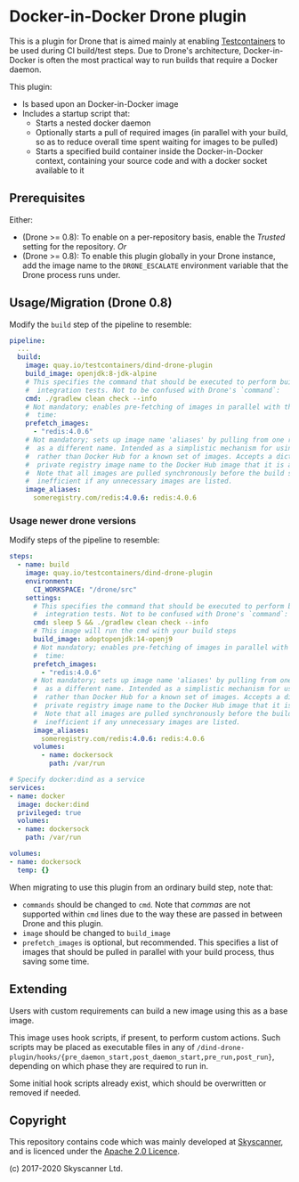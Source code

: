 # Docker-in-Docker Drone plugin

This is a plugin for Drone that is aimed mainly at enabling [Testcontainers](https://www.testcontainers.org) to be used during CI build/test steps. 
Due to Drone's architecture, Docker-in-Docker is often the most practical way to run builds that require a Docker daemon.

This plugin:

* Is based upon an Docker-in-Docker image
* Includes a startup script that:
	* Starts a nested docker daemon
	* Optionally starts a pull of required images (in parallel with your build, so as to reduce overall time spent waiting for images to be pulled)
	* Starts a specified build container inside the Docker-in-Docker context, containing your source code and with a docker socket available to it

## Prerequisites

Either:

* (Drone >= 0.8): To enable on a per-repository basis, enable the *Trusted* setting for the repository. *Or*
* (Drone >= 0.8): To enable this plugin globally in your Drone instance, add the image name to the `DRONE_ESCALATE` environment variable that the Drone process runs under.

## Usage/Migration (Drone 0.8)

Modify the `build` step of the pipeline to resemble:

```yaml
pipeline:
  ...
  build:
    image: quay.io/testcontainers/dind-drone-plugin
    build_image: openjdk:8-jdk-alpine
    # This specifies the command that should be executed to perform build, test and 
    #  integration tests. Not to be confused with Drone's `command`:
    cmd: ./gradlew clean check --info
    # Not mandatory; enables pre-fetching of images in parallel with the build, so may save 
    #  time:
    prefetch_images:
      - "redis:4.0.6"
    # Not mandatory; sets up image name 'aliases' by pulling from one registry and tagging
    #  as a different name. Intended as a simplistic mechanism for using a private registry 
    #  rather than Docker Hub for a known set of images. Accepts a dictionary of
    #  private registry image name to the Docker Hub image that it is a substitute for.
    #  Note that all images are pulled synchronously before the build starts, so this is
    #  inefficient if any unnecessary images are listed.
    image_aliases:
      someregistry.com/redis:4.0.6: redis:4.0.6
```

### Usage newer drone versions

Modify steps of the pipeline to resemble:

```yaml
steps:
  - name: build
    image: quay.io/testcontainers/dind-drone-plugin
    environment:
      CI_WORKSPACE: "/drone/src"
    settings:
      # This specifies the command that should be executed to perform build, test and
      #  integration tests. Not to be confused with Drone's `command`:
      cmd: sleep 5 && ./gradlew clean check --info
      # This image will run the cmd with your build steps
      build_image: adoptopenjdk:14-openj9
      # Not mandatory; enables pre-fetching of images in parallel with the build, so may save 
      #  time:
      prefetch_images:
        - "redis:4.0.6"
      # Not mandatory; sets up image name 'aliases' by pulling from one registry and tagging
      #  as a different name. Intended as a simplistic mechanism for using a private registry 
      #  rather than Docker Hub for a known set of images. Accepts a dictionary of
      #  private registry image name to the Docker Hub image that it is a substitute for.
      #  Note that all images are pulled synchronously before the build starts, so this is
      #  inefficient if any unnecessary images are listed.
      image_aliases:
        someregistry.com/redis:4.0.6: redis:4.0.6
      volumes:
        - name: dockersock
          path: /var/run

# Specify docker:dind as a service
services:
- name: docker
  image: docker:dind
  privileged: true
  volumes:
  - name: dockersock
    path: /var/run

volumes:
- name: dockersock
  temp: {}
```

When migrating to use this plugin from an ordinary build step, note that:

* `commands` should be changed to `cmd`. Note that _commas_ are not supported within `cmd` lines due to the way these are passed in between Drone and this plugin.
* `image` should be changed to `build_image`
* `prefetch_images` is optional, but recommended. This specifies a list of images that should be pulled in parallel with your build process, thus saving some time.

## Extending

Users with custom requirements can build a new image using this as a base image.

This image uses hook scripts, if present, to perform custom actions. Such scripts may be placed as executable files in any of `/dind-drone-plugin/hooks/{pre_daemon_start,post_daemon_start,pre_run,post_run}`, depending on which phase they are required to run in.

Some initial hook scripts already exist, which should be overwritten or removed if needed.

## Copyright

This repository contains code which was mainly developed at [Skyscanner](https://www.skyscanner.net/jobs/), and is licenced under the [Apache 2.0 Licence](LICENSE).

(c) 2017-2020 Skyscanner Ltd.
